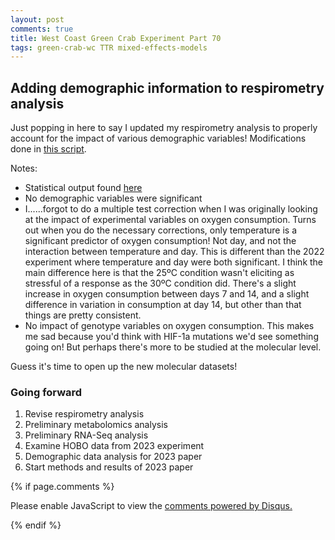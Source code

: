 ```yaml
---
layout: post
comments: true
title: West Coast Green Crab Experiment Part 70
tags: green-crab-wc TTR mixed-effects-models
---
```


## Adding demographic information to respirometry analysis

Just popping in here to say I updated my respirometry analysis to properly account for the impact of various demographic variables! Modifications done in [this script](https://github.com/yaaminiv/wc-green-crab/blob/main/code/04-respirometry-analysis.Rmd).

Notes:

- Statistical output found [here](https://github.com/yaaminiv/wc-green-crab/blob/main/output/04-respirometry-analysis/model-comparison-stat-output.csv)
- No demographic variables were significant
- I......forgot to do a multiple test correction when I was originally looking at the impact of experimental variables on oxygen consumption. Turns out when you do the necessary corrections, only temperature is a significant predictor of oxygen consumption! Not day, and not the interaction between temperature and day. This is different than the 2022 experiment where temperature and day were both significant. I think the main difference here is that the 25ºC condition wasn't eliciting as stressful of a response as the 30ºC condition did. There's a slight increase in oxygen consumption between days 7 and 14, and a slight difference in variation in consumption at day 14, but other than that things are pretty consistent.
- No impact of genotype variables on oxygen consumption. This makes me sad because you'd think with HIF-1a mutations we'd see something going on! But perhaps there's more to be studied at the molecular level.

Guess it's time to open up the new molecular datasets!

### Going forward

1. Revise respirometry analysis
2. Preliminary metabolomics analysis
3. Preliminary RNA-Seq analysis
2. Examine HOBO data from 2023 experiment
5. Demographic data analysis for 2023 paper
6. Start methods and results of 2023 paper

{% if page.comments %}

<div id="disqus_thread"></div>
<script>

/**
*  RECOMMENDED CONFIGURATION VARIABLES: EDIT AND UNCOMMENT THE SECTION BELOW TO INSERT DYNAMIC VALUES FROM YOUR PLATFORM OR CMS.
*  LEARN WHY DEFINING THESE VARIABLES IS IMPORTANT: https://disqus.com/admin/universalcode/#configuration-variables*/
/*
var disqus_config = function () {
this.page.url = PAGE_URL;  // Replace PAGE_URL with your page's canonical URL variable
this.page.identifier = PAGE_IDENTIFIER; // Replace PAGE_IDENTIFIER with your page's unique identifier variable
};
*/
(function() { // DON'T EDIT BELOW THIS LINE
var d = document, s = d.createElement('script');
s.src = 'https://the-responsible-grad-student.disqus.com/embed.js';
s.setAttribute('data-timestamp', +new Date());
(d.head || d.body).appendChild(s);
})();
</script>
<noscript>Please enable JavaScript to view the <a href="https://disqus.com/?ref_noscript">comments powered by Disqus.</a></noscript>

{% endif %}

<script id="dsq-count-scr" src="//the-responsible-grad-student.disqus.com/count.js" async></script>
